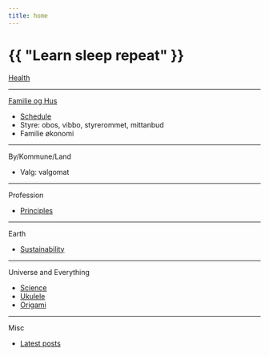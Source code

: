 ```yaml
---
title: home
---
```

# {{ "Learn sleep repeat" }}

[Health](/2024/07/11/health.html)

---

[Familie og Hus](/2025/01/28/hus.html)
* [Schedule](https://github.com/streamcode9/os/blob/main/README.md)
* Styre: obos, vibbo, styrerommet, mittanbud
* Familie økonomi

---

By/Kommune/Land
* Valg: valgomat

---

Profession
* [Principles](https://github.com/streamcode9/software-design/blob/master/README.md)

---

Earth
* [Sustainability](https://en.wikipedia.org/wiki/Sustainability)

---

Universe and Everything
* [Science](/2024/01/02/science.html)
* [Ukulele](/2024/07/12/ukulele.html)
* [Origami](/2024/07/01/origami.html)

---

Misc
* [Latest posts](/pages/blog)
